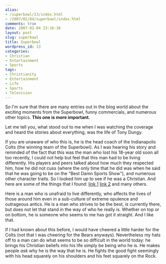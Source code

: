 ```yaml
---
alias:
- /superbowl/13/index.html
- /2007/02/04/superbowl/index.html
comments: true
date: 2007-02-04 23:16:10
layout: post
slug: superbowl
title: Superbowl
wordpress_id: 13
categories:
- Christian
- Entertainment
- Sports
tags:
- Christianity
- Entertainment
- Life
- Sports
- Television
---
```


So I'm sure that there are many entries out in the blog world about the exciting moments from the Superbowl, funny commercials, and numerous other topics.  **This one is more important.**

Let me tell you, what stood out to me when I was watching the coverage and heard the stories about everything, was the life of Tony Dungy.

If you are unaware of who this is, he is the head coach of the Indianapolis Colts (the winning team of the Superbowl).  As I was hearing his story and reminded of the fact that this was the man who lost his 18-year old soon all too recently, I could not help but feel that this man had to be living differently.  His players and peers talked about how much they respected him, how he did not cuss (where the only time that he did was when he said that he was going to be on the "Best Damn Sports Show"), and numerous other character traits.  So I looked him up to see if he was a Christian.  And here are some of the things that I found: [link 1](http://www.chattanoogan.com/articles/article_63714.asp) [link 2](http://sports.espn.go.com/nfl/feature/featureVideo?page=amazinggrace) and many others.

Here is a man who is unafraid to live differently, who affects the lives of those around him even in a sub-culture of extreme opulence and outrageous antics.  He is a man who strives to be the best, is currently there, but does not let that stand in the way of who he really is.  Whether on top or on bottom, he is someone who seems to me has got it straight.  And I like that.

If I had known about this before, I would have cheered a little harder for the Colts (not that I was cheering for the Bears anyways).  Nevertheless my hats off to a man can do what seems to be so difficult in the world today: he brings his Christian beliefs into his life simply be being who he is.  He makes people _ask_ why he is the way that he is.  He fights the good fight seemingly with his head squarely on his shoulders and his feet squarely on the Rock.
